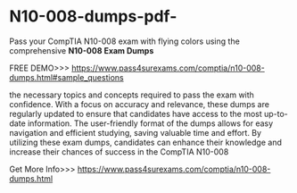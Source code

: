 # N10-008-dumps-pdf-
Pass your CompTIA N10-008 exam with flying colors using the comprehensive **N10-008 Exam Dumps**

FREE DEMO>>> https://www.pass4surexams.com/comptia/n10-008-dumps.html#sample_questions

the necessary topics and concepts required to pass the exam with confidence. With a focus on accuracy and relevance, these dumps are regularly updated to ensure that candidates have access to the most up-to-date information.
The user-friendly format of the dumps allows for easy navigation and efficient studying, saving valuable time and effort. By utilizing these exam dumps, candidates can enhance their knowledge and increase their chances of success in the CompTIA N10-008

Get More Info>>> https://www.pass4surexams.com/comptia/n10-008-dumps.html
